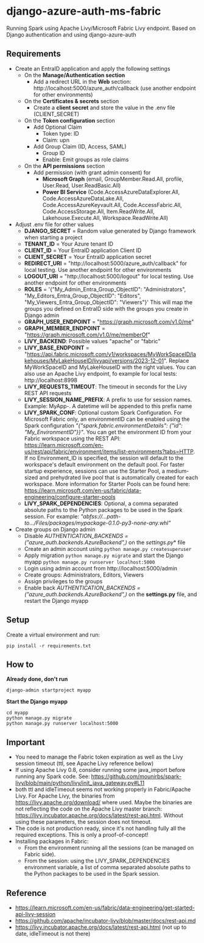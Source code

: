 # django-azure-auth-ms-fabric
Running Spark using Apache Livy/Microsoft Fabric Livy endpoint. Based on Django authentication and using django-azure-auth

## Requirements
- Create an EntraID application and apply the following settings
    - On the **Manage/Authentication section**
        - Add a redirect URL in the **Web** section: http://localhost:5000/azure_auth/callback (use another endpoint for other environments)
    - On the **Certificates & secrets** section
        - Create a **client secret** and store the value in the .env file (CLIENT_SECRET)
    - On the **Token configuration** section
        - Add Optional Claim
            - Token type: ID
            - Claim: upn
        - Add Group Claim (ID, Access, SAML)
            - Group ID
            - Enable: Emit groups as role claims
    - On the **API permissions** section
        - Add permission (with grant admin consent) for
            - **Microsoft Graph** (email, GroupMember.Read.All, profile, User.Read, User.ReadBasic.All)
            - **Power BI Service** (Code.AccessAzureDataExplorer.All, Code.AccessAzureDataLake.All, Code.AccessAzureKeyvault.All, Code.AccessFabric.All, Code.AccessStorage.All, Item.ReadWrite.All, Lakehouse.Execute.All, Workspace.ReadWrite.All)
- Adjust .env file for other values
    - **DJANGO_SECRET** = Random value generated by Django framework when starting a project
    - **TENANT_ID** = Your Azure tenant ID
    - **CLIENT_ID** = Your EntraID application Client ID
    - **CLIENT_SECRET** = Your EntraID application secret
    - **REDIRECT_URI** = "http://localhost:5000/azure_auth/callback" for local testing. Use another endpoint for other environments
    - **LOGOUT_URI** = "http://localhost:5000/logout" for local testing. Use another endpoint for other environments
    - **ROLES** = '{"My_Admin_Entra_Group_ObjectID": "Administrators", "My_Editors_Entra_Group_ObjectID": "Editors", "My_Viewers_Entra_Group_ObjectID": "Viewers"}' This will map the groups you defined on EntraID side with the groups you create in Django admin
    - **GRAPH_USER_ENDPOINT** = "https://graph.microsoft.com/v1.0/me"
    - **GRAPH_MEMBER_ENDPOINT** = "https://graph.microsoft.com/v1.0/me/memberOf"
    - **LIVY_BACKEND**: Possible values "apache" or "fabric"
    - **LIVY_BASE_ENDPOINT** = "https://api.fabric.microsoft.com/v1/workspaces/MyWorkSpaceID/lakehouses/MyLakeHouseID/livyapi/versions/2023-12-01". Replace MyWorkSpaceID and MyLakeHouseID with the right values. You can also use an Apache Livy endpoint, fo example for local tests: http://localhost:8998
    - **LIVY_REQUESTS_TIMEOUT**: The timeout in seconds for the Livy REST API requests
    - **LIVY_SESSION_NAME_PREFIX**: A prefix to use for session names. Example: MyApp-. A datetime will be appended to this prefix name
    - **LIVY_SPARK_CONF**: Optional custom Spark Configuration.
    For Microsoft Fabric only, an environmentID can be enabled using the Spark configuration *"{\"spark.fabric.environmentDetails\": {\"id\": \"My_EnvironmentID\"}}"*. You can get the environment ID from your Fabric workspace using the REST API: https://learn.microsoft.com/en-us/rest/api/fabric/environment/items/list-environments?tabs=HTTP. If no Environment_ID is specified, the session will default to the workspace's default environment on the default pool. For faster startup experience, sessions can use the Starter Pool, a medium-sized and prehydrated live pool that is automatically created for each workspace. More information for Starter Pools can be found here: https://learn.microsoft.com/en-us/fabric/data-engineering/configure-starter-pools
    - **LIVY_SPARK_DEPENDENCIES**: Optional, a comma separated absolute paths to the Python packages to be used in the Spark session. For example: *"abfss://...path-to.../Files/packages/mypackage-0.1.0-py3-none-any.whl"*
- Create groups on Django admin
    - Disable *AUTHENTICATION_BACKENDS = ("azure_auth.backends.AzureBackend",)* on the *settings.py** file
    - Create an admin account using ```python manage.py createsuperuser```
    - Apply migration ```python manage.py migrate``` and start the Django myapp ```python manage.py runserver localhost:5000```
    - Login using admin account from http://localhost:5000/admin
    - Create groups: Administrators, Editors, Viewers
    - Assign privileges to the groups
    - Enable back *AUTHENTICATION_BACKENDS = ("azure_auth.backends.AzureBackend",)* on the **settings.py** file, and restart the Django myapp

## Setup
Create a virtual environment and run:
```
pip install -r requirements.txt
```

## How to
**Already done, don't run**
```
django-admin startproject myapp
```

**Start the Django myapp**
```
cd myapp
python manage.py migrate
python manage.py runserver localhost:5000
```

## Important
- You need to manage the Fabric token expiration as well as the Livy session timeout (ttl, see Apache Livy reference bellow)
- If using Apache Livy 0.8, consider running some java_import before running any Spark code. See: https://github.com/mounirbs/spark-livy/blob/main/python/livy/init_java_gateway.py#L11
- both ttl and idleTimeout seems not working properly in Fabric/Apache Livy. For Apache Livy, the binaries from https://livy.apache.org/download/ where used. Maybe the binaries are not reflecting the code on the Apache Livy master branch: https://livy.incubator.apache.org/docs/latest/rest-api.html. Without using these parameters, the session does not timeout.
- The code is not production ready, since it's not handling fully all the required exceptions. This is only a proof-of-concept!
- Installing packages in Fabric:
    - From the environment running all the sessions (can be managed on Fabric side).
    - From the session: using the LIVY_SPARK_DEPENDENCIES environment variable, a list of comma separated absolute paths to the Python packages to be used in the Spark session.    

## Reference
- https://learn.microsoft.com/en-us/fabric/data-engineering/get-started-api-livy-session
- https://github.com/apache/incubator-livy/blob/master/docs/rest-api.md
- https://livy.incubator.apache.org/docs/latest/rest-api.html (not up to date, idleTimeout is not there)
